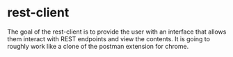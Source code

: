 # rest-client
The goal of the rest-client is to provide the user with an interface that allows them interact with REST endpoints and view the contents. It is going to roughly work like a clone of the postman extension for chrome.